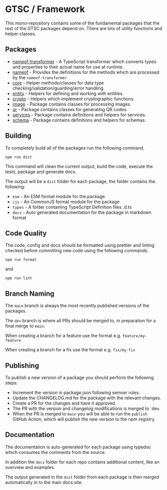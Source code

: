 # GTSC / Framework

This mono-repository contains some of the fundamental packages that the rest of the GTSC packages depend on. There are lots of utility functions and helper classes.

## Packages

- [nameof-transformer](packages/nameof-transformer/README.md) - A TypeScript transformer which converts types and properties to their actual name for use at runtime.
- [nameof](packages/nameof/README.md) - Provides the definitions for the methods which are processed by the `nameof-transformer`
- [core](packages/core/README.md) - Helper methods/classes for data type checking/validation/guarding/error handling.
- [entity](packages/entity/README.md) - Helpers for defining and working with entities.
- [crypto](packages/crypto/README.md) - Helpers which implement cryptographic functions.
- [image](packages/image/README.md) - Package contains classes for processing images.
- [qr](packages/qr/README.md) - Package contains classes for generating QR codes.
- [services](packages/services/README.md) - Package contains definitions and helpers for services.
- [schema](packages/services/README.md) - Package contains definitions and helpers for schemas.

## Building

To completely build all of the packages run the following command.

```shell
npm run dist
```

This command will clean the current output, build the code, execute the tests, package and generate docs.

The output will be a `dist` folder for each package, the folder contains the following:

- `esm` - An ESM format module for the package
- `cjs` - An CommonJS format module for the package
- `types` - A folder containing TypeScript Definition files .d.ts
- `docs` - Auto generated documentation for the package in markdown format

## Code Quality

The code, config and docs should be formatted using prettier and linting checked before committing new code using the following commands.

```shell
npm run format
```

and

```shell
npm run lint
```

## Branch Naming

The `main` branch is always the most recently published versions of the packages.

The `dev` branch is where all PRs should be merged to, in preparation for a final merge to `main`.

When creating a branch for a feature use the format e.g. `feature/my-feature`

When creating a branch for a fix use the format e.g. `fix/my-fix`

## Publishing

To publish a new version of a package you should perform the following steps:

- Increment the version in package.json following semver rules.
- Update the CHANGELOG.md for the package with the relevant changes.
- Create a PR for the changes and have it approved.
- The PR with the version and changelog modifications is merged to `dev.
- When the PR is merged to `main` you will be able to run the `publish` GitHub Action, which will publish the new version to the npm registry.

## Documentation

The documentation is auto-generated for each package using typedoc which consumes the comments from the source.

In addition the `docs` folder for each repo contains additional content, like an overview and examples.

The output generated in the `dist` folder from each package is then merged automatically in to the main docs site.
